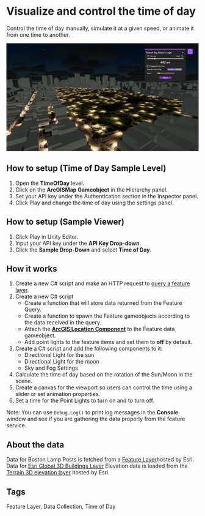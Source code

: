 # Visualize and control the time of day

Control the time of day manually, simulate it at a given speed, or animate it from one time to another.

![Image of Time of Day Sample](TimeOfDay.png)

## How to setup (Time of Day Sample Level)

1. Open the **TimeOfDay** level.
2. Click on the **ArcGISMap Gameobject** in the Hierarchy panel.
3. Set your API key under the Authentication section in the Inspector panel.
4. Click Play and change the time of day using the settings panel.

## How to setup (Sample Viewer)

1. Click Play in Unity Editor.
2. Input your API key under the **API Key Drop-down**.
3. Click the **Sample Drop-Down** and select **Time of Day**.

## How it works

1. Create a new C# script and make an HTTP request to [query a feature layer](https://developers.arcgis.com/rest/services-reference/enterprise/query-feature-service-.htm). 
2. Create a new C# script
   - Create a function that will store data returned from the Feature Query.
   - Create a function to spawn the Feature gameobjects according to the data received in the query.
   - Attach the [**ArcGIS Location Component**](https://developers.arcgis.com/unreal-engine/maps/location-component/) to the Feature data gameobject.
   - Add point lights to the feature items and set them to **off** by default.
3. Create a C# script and add the following components to it:
   - Directional Light for the sun
   - Directional Light for the moon
   - Sky and Fog Settings
4. Calculate the time of day based on the rotation of the Sun/Moon in the scene.
5. Create a canvas for the viewport so users can control the time using a slider or set animation properties.
6. Set a time for the Point Lights to turn on and to turn off.

Note: You can use `Debug.Log()` to print log messages in the **Console** window and see if you are gathering the data properly from the feature service.

## About the data

Data for Boston Lamp Posts is fetched from a [Feature Layer](https://services.arcgis.com/V6ZHFr6zdgNZuVG0/ArcGIS/rest/services/Boston_Street_Light_Locations/FeatureServer/0/query?f=geojson&where=1=1&outfields=*)hosted by Esri.
Data for [Esri Global 3D Buildings Layer](https://basemaps3d.arcgis.com/arcgis/rest/services/OpenStreetMap3D_Buildings_v1/SceneServer)
Elevation data is loaded from the [Terrain 3D elevation layer](https://www.arcgis.com/home/item.html?id=7029fb60158543ad845c7e1527af11e4) hosted by Esri.

## Tags

Feature Layer, Data Collection, Time of Day